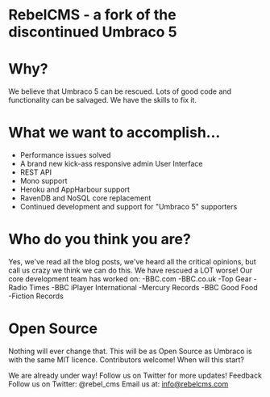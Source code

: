RebelCMS - a fork of the discontinued Umbraco 5
===============

Why?
===============
We believe that Umbraco 5 can be rescued. Lots of good code and functionality can be salvaged.
We have the skills to fix it.

What we want to accomplish…
===============

 - Performance issues solved
 - A brand new kick-ass responsive admin User Interface
 - REST API
 - Mono support
 - Heroku and AppHarbour support
 - RavenDB and NoSQL core replacement
 - Continued development and support for "Umbraco 5" supporters

Who do you think you are?
===============
Yes, we've read all the blog posts, we've heard all the critical opinions, but call us crazy we think we can do this. We have rescued a LOT worse!
Our core development team has worked on:
-BBC.com
-BBC.co.uk
-Top Gear
-Radio Times
-BBC iPlayer International
-Mercury Records
-BBC Good Food
-Fiction Records

Open Source
===============

Nothing will ever change that. This will be as Open Source as Umbraco is with the same MIT licence. Contributors welcome!
When will this start?

We are already under way! Follow us on Twitter for more updates!
Feedback
Follow us on Twitter: @rebel_cms
Email us at: info@rebelcms.com